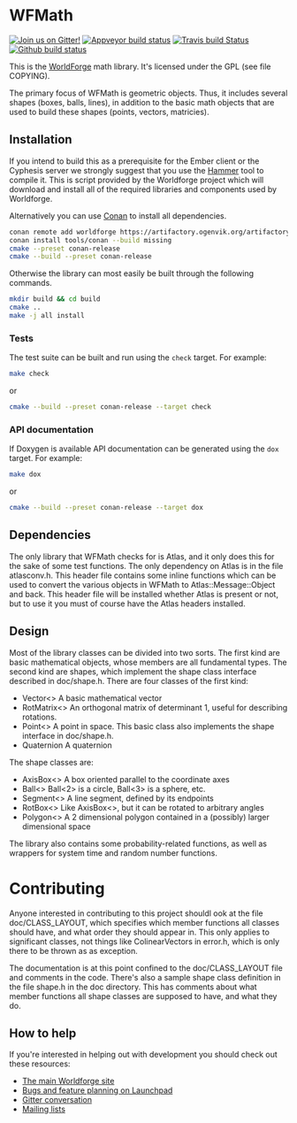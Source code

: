 # WFMath

[![Join us on Gitter!](https://badges.gitter.im/Worldforge.svg)](https://gitter.im/Worldforge/Lobby)
[![Appveyor build status](https://ci.appveyor.com/api/projects/status/github/worldforge/wfmath?branch=master&svg=true)](https://ci.appveyor.com/project/erikogenvik/wfmath)
[![Travis build Status](https://travis-ci.com/worldforge/wfmath.svg?branch=master)](https://travis-ci.com/worldforge/wfmath)
[![Github build status](https://github.com/worldforge/wfmath/actions/workflows/cmake.yml/badge.svg)](https://github.com/worldforge/wfmath/actions/workflows/cmake.yml)

This is the [WorldForge](http://worldforge.org/ "The main Worldforge site") math library.
It's licensed under the GPL (see file COPYING).

The primary focus of WFMath is geometric objects. Thus,
it includes several shapes (boxes, balls, lines), in addition
to the basic math objects that are used to build these shapes
(points, vectors, matricies).

## Installation

If you intend to build this as a prerequisite for the Ember client or the Cyphesis server we strongly suggest that you 
use the [Hammer](http://wiki.worldforge.org/wiki/Hammer_Script "The Hammer script") tool to compile it.
This is script provided by the Worldforge project which will download and install all of the required libraries and 
components used by Worldforge.

Alternatively you can use [Conan](https://www.conan.io) to install all dependencies. 
```bash
conan remote add worldforge https://artifactory.ogenvik.org/artifactory/api/conan/conan
conan install tools/conan --build missing
cmake --preset conan-release
cmake --build --preset conan-release
```

Otherwise the library can most easily be built through the following commands.
```bash
mkdir build && cd build
cmake ..
make -j all install
```

### Tests

The test suite can be built and run using the ```check``` target. For example:

```bash
make check
```

or 

```bash
cmake --build --preset conan-release --target check
```

### API documentation

If Doxygen is available API documentation can be generated using the ```dox``` target. For example:

```bash
make dox
```

or 

```bash
cmake --build --preset conan-release --target dox
```

## Dependencies

The only library that WFMath checks for is Atlas, and it only does this
for the sake of some test functions. The only dependency on Atlas is
in the file atlasconv.h. This header file contains
some inline functions which can be used to convert the various
objects in WFMath to Atlas::Message::Object and back. This
header file will be installed whether Atlas is present or not,
but to use it you must of course have the Atlas headers installed.

## Design

Most of the library classes can be divided into two sorts. The
first kind are basic mathematical objects, whose members are all fundamental
types. The second kind are shapes, which implement the shape class
interface described in doc/shape.h. There are four classes of the first kind:

* Vector<>	A basic mathematical vector
* RotMatrix<>	An orthogonal matrix of determinant 1, useful for
		describing rotations.
* Point<>		A point in space. This basic class also implements
		the shape interface in doc/shape.h.
* Quaternion	A quaternion

The shape classes are:

* AxisBox<>	A box oriented parallel to the coordinate axes
* Ball<>		Ball<2> is a circle, Ball<3> is a sphere, etc.
* Segment<>	A line segment, defined by its endpoints
* RotBox<>	Like AxisBox<>, but it can be rotated to arbitrary
		angles
* Polygon<>	A 2 dimensional polygon contained in a (possibly)
		larger dimensional space

The library also contains some probability-related functions,
as well as wrappers for system time and random number functions.


# Contributing 

Anyone interested in contributing to this project shouldl ook at the file doc/CLASS_LAYOUT, which specifies which member
functions all classes should have, and what order they should appear in.
This only applies to significant classes, not things like
ColinearVectors in error.h, which is only there to be thrown as
as exception.

The documentation is at this point confined to the doc/CLASS_LAYOUT file
and comments in the code. There's also a sample shape class definition
in the file shape.h in the doc directory. This has comments about
what member functions all shape classes are supposed to have, and what they
do.

## How to help

If you're interested in helping out with development you should check out these resources:

* [The main Worldforge site](http://worldforge.org/ "The main Worldforge site")
* [Bugs and feature planning on Launchpad](https://launchpad.net/wfmath "WFMath Launchpad entry")
* [Gitter conversation](https://gitter.im/Worldforge/Lobby "Gitter conversation")
* [Mailing lists](http://mail.worldforge.org/lists/listinfo/ "Mailing lists")
